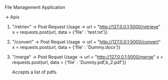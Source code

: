 File Management Application

-> Apis
1) "/retriev" -> Post Request
	Usage -> url = "http://127.0.0.1:5000/retrieve"
		 x = requests.post(url, data = {'file' : 'test.txt'})

2) "/convert" -> Post Requet
	Usage -> url = "http://127.0.0.1:5000/convert"
		 x = requests.post(url, data = {'file' : 'Dummy.docx'})

3) "/merge" -> Post Requet
	Usage -> url = "http://127.0.0.1:5000/merge"
		 x = requests.post(url, data = {'file' : 'Dummy.pdf,b_2.pdf'})
			
	Accepts a list of pdfs.
